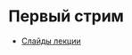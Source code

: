 # Первый стрим

* [Слайды лекции](https://drive.google.com/file/d/15J2Iw3Jzkuhpvf_ZS--4mWWvALi679Wv/view?usp=sharing)
